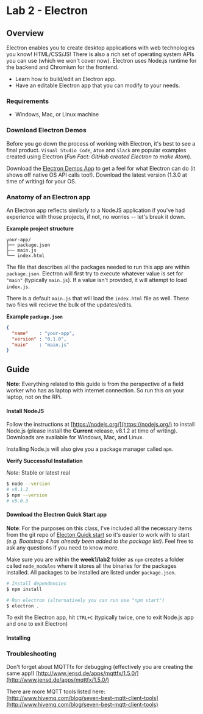 # Lab 2 - Electron

## Overview

Electron enables you to create desktop applications with web technologies you know! HTML/CSS/JS! There is also a rich set of operating system APIs you can use (which we won't cover now). Electron uses Node.js runtime for the backend and Chromium for the frontend.

- Learn how to build/edit an Electron app.
- Have an editable Electron app that you can modify to your needs.

### Requirements

- Windows, Mac, or Linux machine

### Download Electron Demos

Before you go down the process of working with Electron, it's best to see a final product. `Visual Studio Code`, `Atom` and `Slack` are popular examples created using Electron (*Fun Fact: GitHub created Electron to make Atom*).

Download the [Electron Demos App](https://github.com/electron/electron-api-demos/releases) to get a feel for what Electron can do (it shows off native OS API calls too!). Download the latest version (1.3.0 at time of writing) for your OS.

### Anatomy of an Electron app

An Electron app reflects similarly to a NodeJS application if you've had experience with those projects, if not, no worries -- let's break it down.

**Example project structure**

```text
your-app/
├── package.json
├── main.js
└── index.html
```

The file that describes all the packages needed to run this app are within `package.json`. Electron will first try to execute whatever value is set for `"main"` (typically `main.js`). If a value isn't provided, it will attempt to load `index.js`. 

There is a default `main.js` that will load the `index.html` file as well. These two files will recieve the bulk of the updates/edits.

**Example `package.json`**

```json
{
  "name"    : "your-app",
  "version" : "0.1.0",
  "main"    : "main.js"
}
```

## Guide

**Note**: Everything related to this guide is from the perspective of a field worker who has as laptop with internet connection. So run this on your laptop, not on the RPi.

#### Install NodeJS

Follow the instructions at [https://nodejs.org/](https://nodejs.org/) to install Node.js (please install the **Current** release, v8.1.2 at time of writing). Downloads are available for Windows, Mac, and Linux.

Installing Node.js will also give you a package manager called `npm`.

**Verify Successful Installation**

*Note*: Stable or latest real

```bash
$ node --version
# v8.1.2
$ npm --version
# v5.0.3
```

#### Download the Electron Quick Start app

**Note**: For the purposes on this class, I've included all the necessary items from the git repo of [Electon Quick start](https://github.com/electron/electron-quick-start) so it's easier to work with to start *(e.g. Bootstrap 4 has already been added to the package list)*. Feel free to ask any questions if you need to know more.

Make sure you are within the **week1/lab2** folder as `npm` creates a folder called `node_modules` where it stores all the binaries for the packages installed. All packages to be installed are listed under `package.json`.

```bash
# Install dependencies
$ npm install

# Run electron (alternatively you can run use "npm start")
$ electron .
```

To exit the Electron app, hit `CTRL+C` (typically twice, one to exit Node.js app and one to exit Electron)

#### Installing 


### Troubleshooting

Don't forget about MQTTfx for debugging (effectively you are creating the same app!) [http://www.jensd.de/apps/mqttfx/1.5.0/](http://www.jensd.de/apps/mqttfx/1.5.0/)

There are more MQTT tools listed here: [http://www.hivemq.com/blog/seven-best-mqtt-client-tools](http://www.hivemq.com/blog/seven-best-mqtt-client-tools)